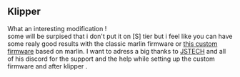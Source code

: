 Klipper
---
What an interesting modification !  
some will be surpised that i don't put it on [S] tier but i feel like you can have some realy good results with the classic marlin firmware or [this custom firmware](https://youtu.be/y_RQnFo1w_Y) based on marlin.
I want to adress a big thanks to [JSTECH](https://www.youtube.com/@Jstech3d) and all of his discord for the support and the help while setting up the custom firmware and after klipper .
